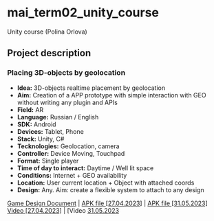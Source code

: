 # mai_term02_unity_course
Unity course (Polina Orlova)

## Project description

### Placing 3D-objects by geolocation

* **Idea:** 3D-objects realtime placement by geolocation
* **Aim:** Creation of a APP prototype with simple interaction with GEO without writing any plugin and APIs
* **Field:** AR
* **Language:** Russian / English
* **SDK:** Android
* **Devices:** Tablet, Phone
* **Stack:** Unity, C#
* **Tecknologies:** Geolocation, camera
* **Controller:** Device Moving, Touchpad
* **Format:** Single player
* **Time of day to interact:** Daytime / Well lit space
* **Conditions:** Internet + GEO availability
* **Location:** User current location + Object with attached coords
* **Design:** Any. Aim: create a flexible system to attach to any design

[Game Design Document](https://docs.google.com/document/d/1soUnbuJjMpJCNsZL-YtYGW4wsXm2rZh3ebHbP13XVZw/edit?usp=sharing) | 
[APK file [27.04.2023]](https://drive.google.com/file/d/1u7uhBmFYn1x3HSkQ5BxTeUNbOEKRNIqG/view?usp=sharing) | [APK file [31.05.2023]](https://drive.google.com/file/d/1RB_R0jvuOzbCoFpY1f4EFKQf12nbWing/view?usp=sharing)
[Video [27.04.2023]](https://drive.google.com/file/d/19ajF30nlt5pkoY4ku02kyT2X3XjXe_ZK/view?usp=sharing) | [Video [31.05.2023]()
